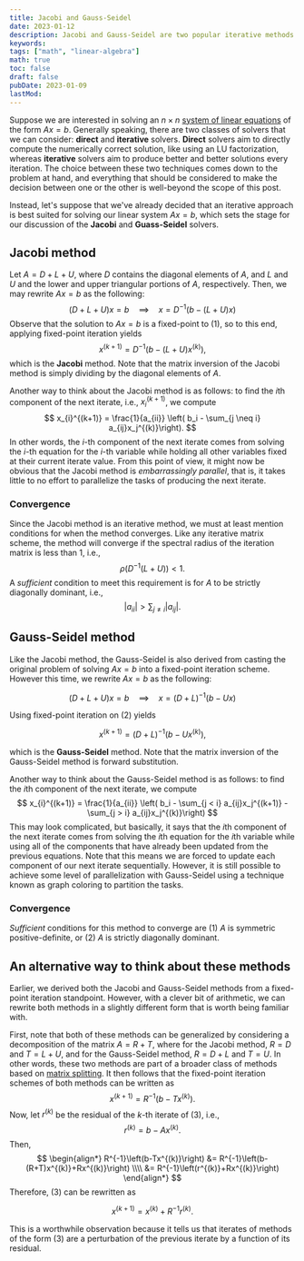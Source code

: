```yaml
---
title: Jacobi and Gauss-Seidel
date: 2023-01-12
description: Jacobi and Gauss-Seidel are two popular iterative methods for solving systems of linear equations. In this post, we will present both methods, quickly discuss convergence properties, and also present a generic framework for the class of methods to which Jacobi and Gauss-Seidel belong.
keywords:
tags: ["math", "linear-algebra"]
math: true
toc: false
draft: false
pubDate: 2023-01-09
lastMod:
---
```


Suppose we are interested in solving an $n \times n$ [system of linear equations](https://en.wikipedia.org/wiki/System_of_linear_equations) of the form $Ax=b$. Generally speaking, there are two classes of solvers that we can consider: **direct** and **iterative** solvers. **Direct** solvers aim to directly compute the numerically correct solution, like using an LU factorization, whereas **iterative** solvers aim to produce better and better solutions every iteration. The choice between these two techniques comes down to the problem at hand, and everything that should be considered to make the decision between one or the other is well-beyond the scope of this post.

Instead, let's suppose that we've already decided that an iterative approach is best suited for solving our linear system $Ax=b$, which sets the stage for our discussion of the **Jacobi** and **Guass-Seidel** solvers.

## Jacobi method

Let $A=D+L+U$, where $D$ contains the diagonal elements of $A$, and $L$ and $U$ and the lower and upper triangular portions of $A$, respectively. Then, we may rewrite $Ax=b$ as the following:
$$
\begin{equation}
(D+L+U)x=b \quad \implies \quad x=D^{-1}(b-(L+U)x)
\end{equation}
$$
Observe that the solution to $Ax=b$ is a fixed-point to $(1)$, so to this end, applying fixed-point
iteration yields 
$$ 
x^{(k+1)} = D^{-1}\left(b-(L+U)x^{(k)}\right),
$$ 
which is the **Jacobi** method. Note that the matrix inversion of the Jacobi method is simply dividing by the diagonal elements of $A$.

Another way to think about the Jacobi method is as follows: to find the $i$th component of the next iterate, i.e., $x_i^{(k+1)}$, we compute
$$ 
x_{i}^{(k+1)} = \frac{1}{a_{ii}} \left( b_i - \sum_{j \neq i} a_{ij}x_j^{(k)}\right). 
$$
In other words, the $i$-th component of the next iterate comes from solving the $i$-th equation for the $i$-th variable while holding all other variables fixed at their current iterate value. From this point of view, it might now be obvious that the Jacobi method is *embarrassingly parallel*, that is, it takes little to no effort to parallelize the tasks of producing the next iterate.

### Convergence

Since the Jacobi method is an iterative method, we must at least mention conditions for when the method converges. Like any iterative matrix scheme, the method will converge if the spectral radius of the iteration matrix is less than 1, i.e.,
$$ \rho \left( D^{-1}(L+U) \right) < 1. $$
A *sufficient* condition to meet this requirement is for $A$ to be strictly diagonally dominant, i.e.,
$$ 
|a_{ii}| > \sum_{j \neq i} |a_{ij}|. 
$$

## Gauss-Seidel method

Like the Jacobi method, the Gauss-Seidel is also derived from casting the original problem of
solving $Ax=b$ into a fixed-point iteration scheme. However this time, we rewrite $Ax=b$ as the
following:

$$
\begin{equation}
(D+L+U)x=b \quad \implies \quad x=(D+L)^{-1}(b-Ux)
\end{equation}
$$

Using fixed-point iteration on $(2)$ yields

$$ 
x^{(k+1)} = (D+L)^{-1}\left(b-Ux^{(k)}\right),
$$

which is the **Gauss-Seidel** method. Note that the matrix inversion of the Gauss-Seidel method is forward substitution.

Another way to think about the Gauss-Seidel method is as follows: to find the $i$th component of the next iterate, we compute
$$ 
x_{i}^{(k+1)} = \frac{1}{a_{ii}} \left( b_i - \sum_{j < i} a_{ij}x_j^{(k+1)} - \sum_{j > i} a_{ij}x_j^{(k)}\right) 
$$
This may look complicated, but basically, it says that the $i$th component of the next iterate comes from solving the $i$th equation for the $i$th variable while using all of the components that have already been updated from the previous equations. Note that this means we are forced to update each component of our next iterate sequentially. However, it is still possible to achieve some level of parallelization with Gauss-Seidel using a technique known as graph coloring to partition the tasks.

### Convergence

*Sufficient* conditions for this method to converge are (1) $A$ is symmetric positive-definite, or (2) $A$ is strictly diagonally dominant.

## An alternative way to think about these methods

Earlier, we derived both the Jacobi and Gauss-Seidel methods from a fixed-point iteration standpoint. However, with a clever bit of arithmetic, we can rewrite both methods in a slightly different form that is worth being familiar with.

First, note that both of these methods can be generalized by considering a decomposition of the matrix $A=R+T$, where for the Jacobi method, $R=D$ and $T=L+U$, and for the Gauss-Seidel method, $R=D+L$ and $T=U$. In other words, these two methods are part of a broader class of methods based on [matrix splitting](https://en.wikipedia.org/wiki/Matrix_splitting). It then follows that the fixed-point iteration schemes of both methods can be written as
$$
\begin{equation}
x^{(k+1)} = R^{-1}\left(b-Tx^{(k)}\right).
\end{equation}
$$
Now, let $r^{(k)}$ be the residual of the $k$-th iterate of $(3)$, i.e.,
$$
r^{(k)} = b - Ax^{(k)}.
$$
Then,
$$
\begin{align*}
R^{-1}\left(b-Tx^{(k)}\right) &= R^{-1}\left(b-(R+T)x^{(k)}+Rx^{(k)}\right) \\\\ &=
R^{-1}\left(r^{(k)}+Rx^{(k)}\right)
\end{align*}
$$
Therefore, $(3)$ can be rewritten as

$$
\begin{equation}
x^{(k+1)} = x^{(k)} + R^{-1}r^{(k)}.
\end{equation}
$$

This is a worthwhile observation because it tells us that iterates of methods of the form $(3)$ are a perturbation of the previous iterate by a function of its residual.
